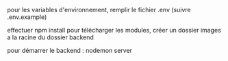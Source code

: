 pour les variables d'environnement, remplir le fichier .env (suivre .env.example)

effectuer npm install pour télécharger les modules, 
créer un dossier images a la racine du dossier backend 

pour démarrer le backend : nodemon server